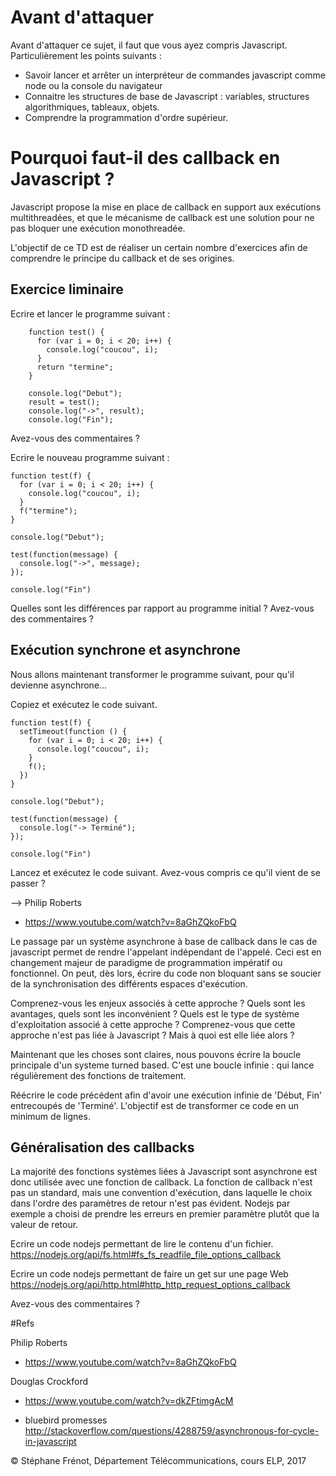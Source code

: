 # Avant d'attaquer
Avant d'attaquer ce sujet, il faut que vous ayez compris Javascript. Particulièrement les points suivants :
- Savoir lancer et arrêter un interpréteur de commandes javascript comme node ou la console du navigateur   
- Connaitre les structures de base de Javascript : variables, structures algorithmiques, tableaux, objets.
- Comprendre la programmation d'ordre supérieur.

# Pourquoi faut-il des callback en Javascript ?
Javascript propose la mise en place de callback en support aux exécutions multithreadées, et que le mécanisme de callback est une solution pour ne pas bloquer une exécution monothreadée.

L'objectif de ce TD est de réaliser un certain nombre d'exercices afin de comprendre le principe du callback et de ses origines.

## Exercice liminaire
Ecrire et lancer le programme suivant :

		function test() {
		  for (var i = 0; i < 20; i++) {
		    console.log("coucou", i);
		  }
		  return "termine";
		}

		console.log("Debut");
		result = test();
		console.log("->", result);
		console.log("Fin");

Avez-vous des commentaires ?

Ecrire le nouveau programme suivant :


	function test(f) {
	  for (var i = 0; i < 20; i++) {
	    console.log("coucou", i);
	  }
	  f("termine");
	}

	console.log("Debut");

	test(function(message) {
	  console.log("->", message);
	});

	console.log("Fin")

Quelles sont les différences par rapport au programme initial ? Avez-vous des commentaires ?

## Exécution synchrone et asynchrone
Nous allons maintenant transformer le programme suivant, pour qu'il devienne asynchrone...

Copiez et exécutez le code suivant.

	function test(f) {
	  setTimeout(function () {
	    for (var i = 0; i < 20; i++) {
	      console.log("coucou", i);
	    }
	    f();
	  })
	}

	console.log("Debut");

	test(function(message) {
	  console.log("-> Terminé");
	});
	
	console.log("Fin")

Lancez et exécutez le code suivant. Avez-vous compris ce qu'il vient de se passer ?

--> Philip Roberts  
- https://www.youtube.com/watch?v=8aGhZQkoFbQ  

Le passage par un système asynchrone à base de callback dans le cas de javascript permet de rendre l'appelant indépendant de l'appelé. Ceci est en changement majeur de paradigme de programmation impératif ou fonctionnel. On peut, dès lors, écrire du code non bloquant sans se soucier de la synchronisation des différents espaces d'exécution.

Comprenez-vous les enjeux associés à cette approche ? Quels sont les avantages, quels sont les inconvénient ? Quels est le type de système d'exploitation associé à cette approche ? Comprenez-vous que cette approche n'est pas liée à Javascript ? Mais à quoi est elle liée alors ?

Maintenant que les choses sont claires, nous pouvons écrire la boucle principale d'un systeme turned based. C'est une boucle infinie : qui lance régulièrement des fonctions de traitement.

Réécrire le code précédent afin d'avoir une exécution infinie de 'Début, Fin' entrecoupés de 'Terminé'. L'objectif est de transformer ce code en un minimum de lignes.

## Généralisation	des callbacks
La majorité des fonctions systèmes liées à Javascript sont asynchrone est donc utilisée avec une fonction de callback. La fonction de callback n'est pas un standard, mais une convention d'exécution, dans laquelle le choix dans l'ordre des paramètres de retour n'est pas évident. Nodejs par exemple a choisi de prendre les erreurs en premier paramètre plutôt que la valeur de retour.

Ecrire un code nodejs permettant de lire le contenu d'un fichier.
https://nodejs.org/api/fs.html#fs_fs_readfile_file_options_callback

Ecrire un code nodejs permettant de faire un get sur une page Web https://nodejs.org/api/http.html#http_http_request_options_callback

Avez-vous des commentaires ?

#Refs

Philip Roberts  
- https://www.youtube.com/watch?v=8aGhZQkoFbQ  

Douglas Crockford  
- https://www.youtube.com/watch?v=dkZFtimgAcM  

- bluebird promesses    
http://stackoverflow.com/questions/4288759/asynchronous-for-cycle-in-javascript  

&copy; Stéphane Frénot, Département Télécommunications, cours ELP, 2017
